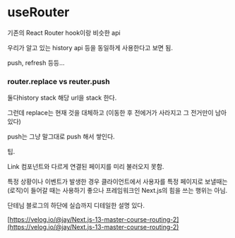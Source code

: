 # useRouter

기존의 React Router hook이랑 비슷한 api

우리가 알고 있는 history api 등을 동일하게 사용한다고 보면 됨.

push, refresh 등등...



### router.replace vs reuter.push

둘다history stack 해당 url을 stack 한다.&#x20;

그런데 replace는 현재 것을 대체하고 (이동한 후 전에거가 사라지고 그 전거만이 남아있다)

push는 그냥 말그대로 push 해서 쌓인다.



팁.

Link 컴포넌트와 다르게 연결된 페이지를 미리 불러오지 못함.

특정 상황이나 이벤트가 발생한 경우 클라이언트에서 사용자를 특정 페이지로 보낼때는 (로직)이 들어갈 때는 사용하기 좋으나 프레임워크인   Next.js의 힘을 쓰는 행위는 아님.



단테님 블로그의 하단에 실습까지 디테일한 설명 있다.

[https://velog.io/@jay/Next.js-13-master-course-routing-2](https://velog.io/@jay/Next.js-13-master-course-routing-2)
